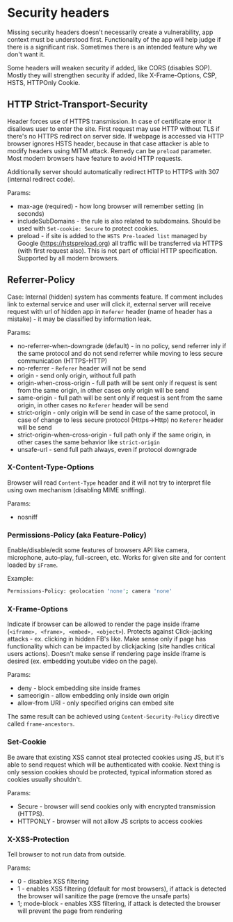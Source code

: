 # Security headers

Missing security headers doesn't necessarily create a vulnerability, app context must be understood first. Functionality of the app will help judge if there is a significant risk. Sometimes there is an intended feature why we don't want it.

Some headers will weaken security if added, like CORS (disables SOP). Mostly they will strengthen security if added, like X-Frame-Options, CSP, HSTS, HTTPOnly Cookie.

## HTTP Strict-Transport-Security

Header forces use of HTTPS transmission. In case of certificate error it disallows user to enter the site.
First request may use HTTP without TLS if there's no HTTPS redirect on server side. If webpage is accessed via HTTP browser ignores HSTS header, because in that case attacker is able to modify headers using MITM attack. Remedy can be `preload` parameter. Most modern browsers have feature to avoid HTTP requests.

Additionally server should automatically redirect HTTP to HTTPS with 307 (internal redirect code).

Params:

* max-age (required) - how long browser will remember setting (in seconds)
* includeSubDomains - the rule is also related to subdomains. Should be used with `Set-cookie: Secure` to protect cookies.  
* preload - if site is added to the `HSTS Pre-loaded list` managed by Google (<https://hstspreload.org>) all traffic will be transferred via HTTPS (with first request also). This is not part of official HTTP specification. Supported by all modern browsers.

## Referrer-Policy

Case: Internal (hidden) system has comments feature. If comment includes link to external service and user will click it, external server will receive request with url of hidden app in `Referer` header (name of header has a mistake) - it may be classified by information leak.

Params:

* no-referrer-when-downgrade (default) - in no policy, send referrer inly if the same protocol and do not send referrer while moving to less secure communication (HTTPS-HTTP)
* no-referrer - `Referer` header will not be send
* origin - send only origin, without full path
* origin-when-cross-origin - full path will be sent only if request is sent from the same origin, in other cases only origin will be send
* same-origin - full path will be sent only if request is sent from the same origin, in other cases no `Referer` header will be send
* strict-origin - only origin will be send in case of the same protocol, in case of change to less secure protocol (Https->Http) no `Referer` header will be send
* strict-origin-when-cross-origin - full path only if the same origin, in other cases the same behavior like `strict-origin`
* unsafe-url - send full path always, even if protocol downgrade

### X-Content-Type-Options

Browser will read `Content-Type` header and it will not try to interpret file using own mechanism (disabling MIME sniffing).

Params:

* nosniff

### Permissions-Policy (aka Feature-Policy)

Enable/disable/edit some features of browsers API like camera, microphone, auto-play, full-screen, etc. Works for given site and for content loaded by `iFrame`.

Example:

```sh
Permissions-Policy: geolocation 'none'; camera 'none'
```

### X-Frame-Options

Indicate if browser can be allowed to render the page inside iframe (`<iframe>, <frame>, <embed>, <object>`). Protects against Click-jacking attacks - ex. clicking in hidden FB's like. Make sense only if page has functionality which can be impacted by clickjacking (site handles critical users actions). Doesn't make sense if rendering page inside iframe is desired (ex. embedding youtube video on the page).

Params:

* deny - block embedding site inside frames
* sameorigin - allow embedding only inside own origin
* allow-from URI - only specified origins can embed site

The same result can be achieved using `Content-Security-Policy` directive called `frame-ancestors`.

### Set-Cookie

Be aware that existing XSS cannot steal protected cookies using JS, but it's able to send request which will be authenticated with cookie. Next thing is only session cookies should be protected, typical information stored as cookies usually shouldn't.

Params:

* Secure - browser will send cookies only with encrypted transmission (HTTPS).
* HTTPONLY - browser will not allow JS scripts to access cookies

### X-XSS-Protection

Tell browser to not run data from outside.

Params:

* 0 - disables XSS filtering
* 1 - enables XSS filtering (default for most browsers), if attack is detected the browser will sanitize the page (remove the unsafe parts)
* 1; mode-block - enables XSS filtering, if attack is detected the browser will prevent the page from rendering

